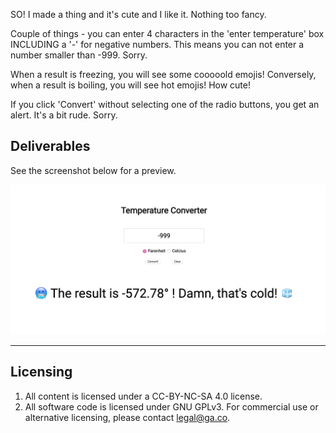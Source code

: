 SO! I made a thing and it's cute and I like it. Nothing too fancy. 

Couple of things - you can enter 4 characters in the 'enter temperature' box INCLUDING a '-' for negative numbers. This means you can not enter a number smaller than -999. Sorry. 

When a result is freezing, you will see some cooooold emojis!
Conversely, when a result is boiling, you will see hot emojis! How cute!

If you click 'Convert' without selecting one of the radio buttons, you get an alert. It's a bit rude. Sorry.

## Deliverables

See the screenshot below for a preview.

![Preview](coldbois.png)

---

## Licensing
1. All content is licensed under a CC-BY-NC-SA 4.0 license.
2. All software code is licensed under GNU GPLv3. For commercial use or alternative licensing, please contact legal@ga.co.
